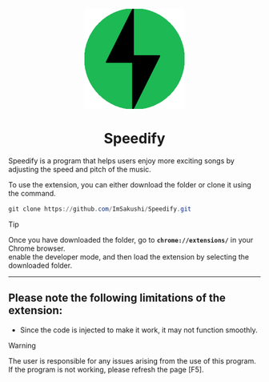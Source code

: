 ﻿<p align="center">
  <img src="./img/speedify.png" alt="speedify icon" width="200" />
</p>

<h1 align="center">Speedify</h1>

Speedify is a program that helps users enjoy more exciting songs by adjusting the speed and pitch of the music.

To use the extension, you can either download the folder or clone it using the command. 

```ps1
git clone https://github.com/ImSakushi/Speedify.git
```

> [!TIP]   
> Once you have downloaded the folder, go to **`chrome://extensions/`** in your Chrome browser.  
> enable the developer mode, and then load the extension by selecting the downloaded folder.

---

## Please note the following limitations of the extension:

- Since the code is injected to make it work, it may not function smoothly.

> [!WARNING]  
> The user is responsible for any issues arising from the use of this program.  
> If the program is not working, please refresh the page [F5].
